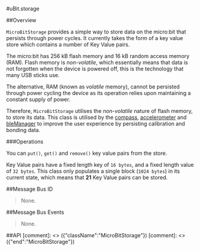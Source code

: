 #uBit.storage

##Overview

`MicroBitStorage` provides a simple way to store data on the micro:bit that persists
through power cycles. It currently takes the form of a key value store which contains
a number of Key Value pairs.

The micro:bit has 256 kB flash memory and 16 kB random access memory (RAM). Flash memory
is *non-volatile*, which essentially means that data is not forgotten when the device
is powered off, this is the technology that many USB sticks use.

The alternative, RAM (known as *volatile* memory), cannot be persisted through power cycling the device as its
operation relies upon maintaining a constant supply of power.

Therefore, `MicroBitStorage` utilises the *non-volatile* nature of flash memory, to
store its data. This class is utilised by the [compass](compass.md), [accelerometer](compass.md)
and [bleManager](blemanager.md) to improve the user experience by persisting calibration
and bonding data.


###Operations

You can `put()`, `get()` and `remove()` key value pairs from the store.

Key Value pairs have a fixed length key of `16 bytes`, and a fixed length value of
`32 bytes`. This class only populates a single block (`1024 bytes`) in its current state,
which means that **21** Key Value pairs can be stored.

##Message Bus ID

> None.

##Message Bus Events

> None.

##API
[comment]: <> ({"className":"MicroBitStorage"})
[comment]: <> ({"end":"MicroBitStorage"})
